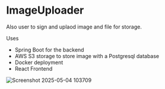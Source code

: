 # ImageUploader
Also user to sign and uplaod image and file for storage. 

Uses 
  - Spring Boot for the backend
  - AWS S3 storage to store image with a Postgresql database
  - Docker deployment
  - React Frontend

![Screenshot 2025-05-04 103709](https://github.com/user-attachments/assets/e441f930-b4ca-4541-bfec-6fa0f41e3968)

